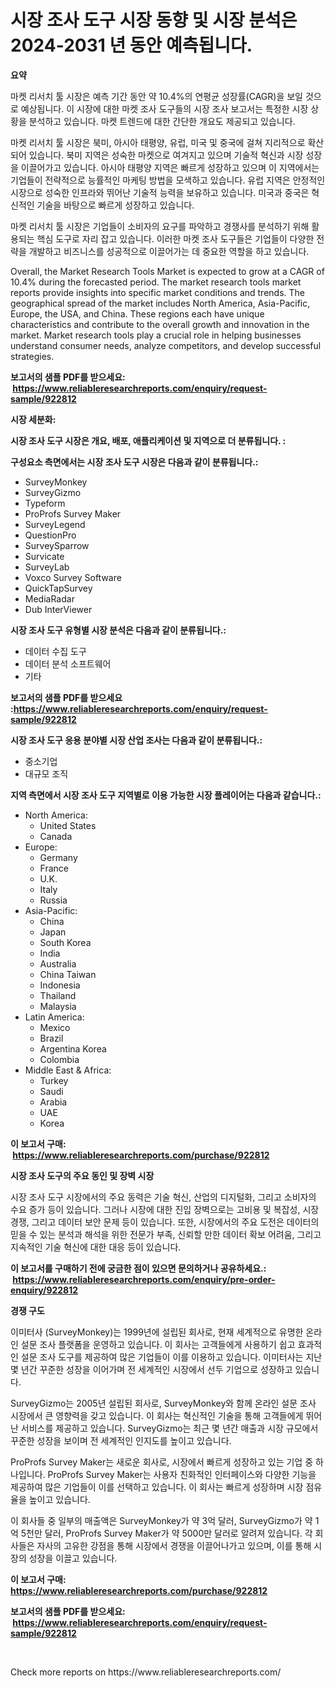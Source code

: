 <p><h1>시장 조사 도구 시장 동향 및 시장 분석은 2024-2031 년 동안 예측됩니다.</h1></p><p><strong>요약</strong></p>
<p><p>마켓 리서치 툴 시장은 예측 기간 동안 약 10.4%의 연평균 성장률(CAGR)을 보일 것으로 예상됩니다. 이 시장에 대한 마켓 조사 도구들의 시장 조사 보고서는 특정한 시장 상황을 분석하고 있습니다. 마켓 트렌드에 대한 간단한 개요도 제공되고 있습니다.</p><p>마켓 리서치 툴 시장은 북미, 아시아 태평양, 유럽, 미국 및 중국에 걸쳐 지리적으로 확산되어 있습니다. 북미 지역은 성숙한 마켓으로 여겨지고 있으며 기술적 혁신과 시장 성장을 이끌어가고 있습니다. 아시아 태평양 지역은 빠르게 성장하고 있으며 이 지역에서는 기업들이 전략적으로 능률적인 마케팅 방법을 모색하고 있습니다. 유럽 지역은 안정적인 시장으로 성숙한 인프라와 뛰어난 기술적 능력을 보유하고 있습니다. 미국과 중국은 혁신적인 기술을 바탕으로 빠르게 성장하고 있습니다.</p><p>마켓 리서치 툴 시장은 기업들이 소비자의 요구를 파악하고 경쟁사를 분석하기 위해 활용되는 핵심 도구로 자리 잡고 있습니다. 이러한 마켓 조사 도구들은 기업들이 다양한 전략을 개발하고 비즈니스를 성공적으로 이끌어가는 데 중요한 역할을 하고 있습니다.</p><p>Overall, the Market Research Tools Market is expected to grow at a CAGR of 10.4% during the forecasted period. The market research tools market reports provide insights into specific market conditions and trends. The geographical spread of the market includes North America, Asia-Pacific, Europe, the USA, and China. These regions each have unique characteristics and contribute to the overall growth and innovation in the market. Market research tools play a crucial role in helping businesses understand consumer needs, analyze competitors, and develop successful strategies.</p></p>
<p><strong>보고서의 샘플 PDF를 받으세요: &nbsp;<a href="https://www.reliableresearchreports.com/enquiry/request-sample/922812">https://www.reliableresearchreports.com/enquiry/request-sample/922812</a></strong></p>
<p><strong>시장 세분화:</strong></p>
<p><strong> 시장 조사 도구 시장은 개요, 배포, 애플리케이션 및 지역으로 더 분류됩니다. :</strong></p>
<p><strong>구성요소 측면에서는 시장 조사 도구 시장은 다음과 같이 분류됩니다.:</strong></p>
<p><ul><li>SurveyMonkey</li><li>SurveyGizmo</li><li>Typeform</li><li>ProProfs Survey Maker</li><li>SurveyLegend</li><li>QuestionPro</li><li>SurveySparrow</li><li>Survicate</li><li>SurveyLab</li><li>Voxco Survey Software</li><li>QuickTapSurvey</li><li>MediaRadar</li><li>Dub InterViewer</li></ul></p>
<p><strong> 시장 조사 도구 유형별 시장 분석은 다음과 같이 분류됩니다.:</strong></p>
<p><ul><li>데이터 수집 도구</li><li>데이터 분석 소프트웨어</li><li>기타</li></ul></p>
<p><strong>보고서의 샘플 PDF를 받으세요 :<a href="https://www.reliableresearchreports.com/enquiry/request-sample/922812">https://www.reliableresearchreports.com/enquiry/request-sample/922812</a></strong></p>
<p><strong> 시장 조사 도구 응용 분야별 시장 산업 조사는 다음과 같이 분류됩니다.:</strong></p>
<p><ul><li>중소기업</li><li>대규모 조직</li></ul></p>
<p><strong>지역 측면에서 시장 조사 도구 지역별로 이용 가능한 시장 플레이어는 다음과 같습니다.:</strong></p>
<p><ul>
    <li>
        North America:
        <ul>
            <li>United States</li>
            <li>Canada</li>
        </ul>
    </li>
    <li>
        Europe:
        <ul>
            <li>Germany</li>
            <li>France</li>
            <li>U.K.</li>
            <li>Italy</li>
            <li>Russia</li>
        </ul>
    </li>
    <li>
        Asia-Pacific:
        <ul>
            <li>China</li>
            <li>Japan</li>
            <li>South Korea</li>
            <li>India</li>
            <li>Australia</li>
            <li>China Taiwan</li>
            <li>Indonesia</li>
            <li>Thailand</li>
            <li>Malaysia</li>
        </ul>
    </li>
    <li>
        Latin America:
        <ul>
            <li>Mexico</li>
            <li>Brazil</li>
            <li>Argentina Korea</li>
            <li>Colombia</li>
        </ul>
    </li>
    <li>
        Middle East & Africa:
        <ul>
            <li>Turkey</li>
            <li>Saudi</li>
            <li>Arabia</li>
            <li>UAE</li>
            <li>Korea</li>
        </ul>
    </li>
    </ul></p>
<p><strong>이 보고서 구매: &nbsp;<a href="https://www.reliableresearchreports.com/purchase/922812">https://www.reliableresearchreports.com/purchase/922812</a></strong></p>
<p><strong>시장 조사 도구의 주요 동인 및 장벽 시장</strong></p>
<p><p>시장 조사 도구 시장에서의 주요 동력은 기술 혁신, 산업의 디지털화, 그리고 소비자의 수요 증가 등이 있습니다. 그러나 시장에 대한 진입 장벽으로는 고비용 및 복잡성, 시장 경쟁, 그리고 데이터 보안 문제 등이 있습니다. 또한, 시장에서의 주요 도전은 데이터의 믿을 수 있는 분석과 해석을 위한 전문가 부족, 신뢰할 만한 데이터 확보 어려움, 그리고 지속적인 기술 혁신에 대한 대응 등이 있습니다.</p></p>
<p><strong>이 보고서를 구매하기 전에 궁금한 점이 있으면 문의하거나 공유하세요.: &nbsp;<a href="https://www.reliableresearchreports.com/enquiry/pre-order-enquiry/922812">https://www.reliableresearchreports.com/enquiry/pre-order-enquiry/922812</a></strong></p>
<p><strong>경쟁 구도</strong></p>
<p><p>이미터사 (SurveyMonkey)는 1999년에 설립된 회사로, 현재 세계적으로 유명한 온라인 설문 조사 플랫폼을 운영하고 있습니다. 이 회사는 고객들에게 사용하기 쉽고 효과적인 설문 조사 도구를 제공하여 많은 기업들이 이를 이용하고 있습니다. 이미터사는 지난 몇 년간 꾸준한 성장을 이어가며 전 세계적인 시장에서 선두 기업으로 성장하고 있습니다.</p><p>SurveyGizmo는 2005년 설립된 회사로, SurveyMonkey와 함께 온라인 설문 조사 시장에서 큰 영향력을 갖고 있습니다. 이 회사는 혁신적인 기술을 통해 고객들에게 뛰어난 서비스를 제공하고 있습니다. SurveyGizmo는 최근 몇 년간 매출과 시장 규모에서 꾸준한 성장을 보이며 전 세계적인 인지도를 높이고 있습니다.</p><p>ProProfs Survey Maker는 새로운 회사로, 시장에서 빠르게 성장하고 있는 기업 중 하나입니다. ProProfs Survey Maker는 사용자 친화적인 인터페이스와 다양한 기능을 제공하여 많은 기업들이 이를 선택하고 있습니다. 이 회사는 빠르게 성장하며 시장 점유율을 높이고 있습니다.</p><p>이 회사들 중 일부의 매출액은 SurveyMonkey가 약 3억 달러, SurveyGizmo가 약 1억 5천만 달러, ProProfs Survey Maker가 약 5000만 달러로 알려져 있습니다. 각 회사들은 자사의 고유한 강점을 통해 시장에서 경쟁을 이끌어나가고 있으며, 이를 통해 시장의 성장을 이끌고 있습니다.</p></p>
<p><strong>이 보고서 구매: &nbsp; <a href="https://www.reliableresearchreports.com/purchase/922812">https://www.reliableresearchreports.com/purchase/922812</a></strong></p>
<p><strong>보고서의 샘플 PDF를 받으세요: &nbsp;<a href="https://www.reliableresearchreports.com/enquiry/request-sample/922812">https://www.reliableresearchreports.com/enquiry/request-sample/922812</a></strong><strong></strong></p>
<p>&nbsp;</p>
<p>Check more reports on https://www.reliableresearchreports.com/</p>